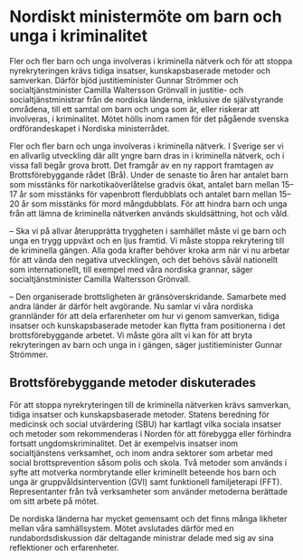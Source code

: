 # Nordiskt ministermöte om barn och unga i kriminalitet

Fler och fler barn och unga involveras i kriminella nätverk och för att stoppa nyrekryteringen krävs tidiga insatser, kunskapsbaserade metoder och samverkan. Därför bjöd justitieminister Gunnar Strömmer och socialtjänstminister Camilla Waltersson Grönvall in justitie- och socialtjänstministrar från de nordiska länderna, inklusive de självstyrande områdena, till ett samtal om barn och unga som är, eller riskerar att involveras, i kriminalitet. Mötet hölls inom ramen för det pågående svenska ordförandeskapet i Nordiska ministerrådet.

Fler och fler barn och unga involveras i kriminella nätverk. I Sverige ser vi en allvarlig utveckling där allt yngre barn dras in i kriminella nätverk, och i vissa fall begår grova brott. Det framgår av en ny rapport framtagen av Brottsförebyggande rådet (Brå). Under de senaste tio åren har antalet barn som misstänks för narkotikaöverlåtelse gradvis ökat, antalet barn mellan 15–17 år som misstänks för vapenbrott flerdubblats och antalet barn mellan 15–20 år som misstänks för mord mångdubblats. För att hindra barn och unga från att lämna de kriminella nätverken används skuldsättning, hot och våld.

– Ska vi på allvar återupprätta tryggheten i samhället måste vi ge barn och unga en trygg uppväxt och en ljus framtid. Vi måste stoppa rekrytering till de kriminella gängen. Alla goda krafter behöver kroka arm när vi nu arbetar för att vända den negativa utvecklingen, och det behövs såväl nationellt som internationellt, till exempel med våra nordiska grannar, säger socialtjänstminister Camilla Waltersson Grönvall.

– Den organiserade brottsligheten är gränsöverskridande. Samarbete med andra länder är därför helt avgörande. Nu samlar vi våra nordiska grannländer för att dela erfarenheter om hur vi genom samverkan, tidiga insatser och kunskapsbaserade metoder kan flytta fram positionerna i det brottsförebyggande arbetet. Vi måste göra allt vi kan för att bryta rekryteringen av barn och unga in i gängen, säger justitieminister Gunnar Strömmer.

## Brottsförebyggande metoder diskuterades

För att stoppa nyrekryteringen till de kriminella nätverken krävs samverkan, tidiga insatser och kunskapsbaserade metoder. Statens beredning för medicinsk och social utvärdering (SBU) har kartlagt vilka sociala insatser och metoder som rekommenderas i Norden för att förebygga eller förhindra fortsatt ungdomskriminalitet. Det är exempelvis insatser inom socialtjänstens verksamhet, och inom andra sektorer som arbetar med social brottsprevention såsom polis och skola. Två metoder som används i syfte att motverka normbrytande eller kriminellt beteende hos barn och unga är gruppvåldsintervention (GVI) samt funktionell familjeterapi (FFT). Representanter från två verksamheter som använder metoderna berättade om sitt arbete på mötet.

De nordiska länderna har mycket gemensamt och det finns många likheter mellan våra samhällsystem. Mötet avslutades därför med en rundabordsdiskussion där deltagande ministrar delade med sig av sina reflektioner och erfarenheter.
